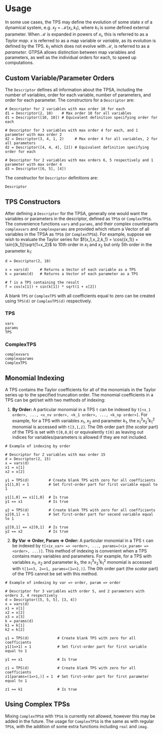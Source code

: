 # Usage
In some use cases, the TPS may define the evolution of some state $x$ of a dynamical system, e.g. $x_f = \mathcal{M}(x_i,k_1)$, where $k_1$ is some defined external parameter. When $\mathcal{M}$ is expanded in powers of $x_i$, this is referred to as a *Taylor map*. $x$ is referred to as a map variable or *variable*, as its evolution is defined by the TPS. $k_1$ which does not evolve with $\mathcal{M}$, is referred to as a *parameter*. GTPSA allows distinction between map variables and parameters, as well as the individual orders for each, to speed up computations.

## Custom Variable/Parameter Orders
The `Descriptor` defines all information about the TPSA, including the number of variables, order for each variable, number of parameters, and order for each parameter. The constructors for a `Descriptor` are:

```
# Descriptor for 2 variables with max order 10 for each
d1 = Descriptor(2, 10)    # Max order 10 for all variables
d1 = Descriptor([10, 10]) # Equivalent definition specifying order for each

# Descriptor for 3 variables with max order 4 for each, and 1 parameter with max order 2
d2 = Descriptor(3, 4, 1, 2)     # Max order 4 for all variables, 2 for all parameters
d2 = Descriptor([4, 4, 4], [2]) # Equivalent definition specifying order for each

# Descriptor for 2 variables with max orders 6, 5 respectively and 1 parameter with max order 4
d3 = Descriptor([6, 5], [4])
```
The constructor for `Descriptor` definitions are:
```@docs
Descriptor
```

## TPS Constructors
After defining a `Descriptor` for the TPSA, generally one would want the variables or parameters in the descriptor, defined as `TPS`s or `ComplexTPS`s. The convenience functions `vars` and `params`, and their complex counterparts `complexvars` and `complexparams` are provided which return a Vector of all variables in the TPSA as `TPS`s (or `ComplexTPS`s). For example, suppose we wish to evaluate the Taylor series for $f(x_1,x_2,k_1) = \cos{(x_1)} + \sin{(k_1)}\sqrt{1+x_2}$ to 10th order in $x_1$ and $x_2$ but only 5th order in the parameter $k_1$:

```
d = Descriptor(2, 10)

x = vars(d)     # Returns a Vector of each variable as a TPS
k = params(d)   # Returns a Vector of each parameter as a TPS

# f is a TPS containing the result
f = cos(x[1]) + sin(k[1]) * sqrt(1 + x[2])
```

A blank `TPS` or `ComplexTPS` with all coefficients equal to zero can be created using `TPS(d)` or `ComplexTPS(d)` respectively.

### TPS
```@docs
vars
params
TPS
```
### ComplexTPS 
```@docs
complexvars
complexparams
ComplexTPS
```

## Monomial Indexing
A TPS contains the Taylor coefficients for all of the monomials in the Taylor series up to the specified truncation order. The monomial coefficients in a TPS can be get/set with two methods of indexing:

1. **By Order:** A particular monomial in a TPS `t` can be indexed by `t[<x_1 order>, ..., <x_nv order>, <k_1 order>, ..., <k_np order>]`. For example, for a TPS with variables $x_1$, $x_2$ and parameter $k_1$, the $x_1^3x_2^1k_1^2$ monomial is accessed with `t[3,1,2]`. The 0th order part (the *scalar* part) of the TPS is set with `t[0,0,0]` or equivalently `t[0]` as leaving out indices for variables/parameters is allowed if they are not included.
```
# Example of indexing by order

# Descriptor for 2 variables with max order 15
d = Descriptor(2, 15)
x = vars(d)
x1 = x[1]
x2 = x[2]

y1 = TPS(d)         # Create blank TPS with zero for all coefficients
y1[1,0] = 1         # Set first-order part for first variable equal to 1

y1[1,0] == x1[1,0]  # Is true
y1 == x1            # Is true

y2 = TPS(d)         # Create blank TPS with zero for all coefficients
y2[0,1] = 1         # Set first-order part for second variable equal to 1

y2[0,1] == x2[0,1]  # Is true
y2 == x2            # Is true
```

2. **By Var => Order, Param => Order:** A particular monomial in a TPS `t` can be indexed by `t[<ix_var> => <order>, ..., params=(<ix_param> => <order>, ...)]`. This method of indexing is convenient when a TPS contains many variables and parameters. For example, for a TPS with variables $x_1$, $x_2$ and parameter $k_1$, the $x_1^3x_2^1k_1^2$ monomial is accessed with `t[1=>3, 2=>1, params=(1=>2,)]`. The 0th order part (the *scalar* part) of the TPS cannot be set with this method.
```
# Example of indexing by var => order, param => order

# Descriptor for 3 variables with order 5, and 2 parameters with orders 3, 4 respectively
d = Descriptor([5, 5, 5], [3, 4])
x = vars(d)
x1 = x[1]
x2 = x[2]
x3 = x[3]
k = params(d)
k1 = k[1]
k2 = k[2]

y1 = TPS(d)             # Create blank TPS with zero for all coefficients
y1[1=>1] = 1            # Set first-order part for first variable equal to 1     

y1 == x1                # Is true          

z1 = TPS(d)             # Create blank TPS with zero for all coefficients
z1[params=(1=>1,)] = 1  # Set first-order part for first parameter equal to 1

z1 == k1                # Is true
```

## Using Complex TPSs

Mixing `ComplexTPS`s with `TPS`s is currently not allowed, however this may be added in the future. The usage for `ComplexTPS`s is the same as with regular `TPS`s, with the addition of some extra functions including `real` and `imag`.


